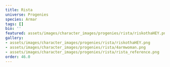 ```yaml
---
title: Rista
universe: Progenies
species: Armar
tags: []
bio: ''
featured: assets/images/character_images/progenies/rista/riskothaHEY.png
gallery:
- assets/images/character_images/progenies/rista/riskothaHEY.png
- assets/images/character_images/progenies/rista/4armwoman.png
- assets/images/character_images/progenies/rista/rista_reference.png
order: 46.0
---
```



